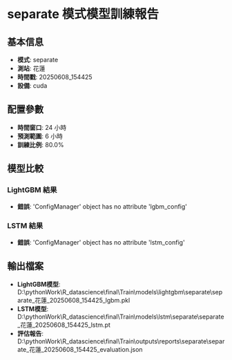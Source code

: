 
# separate 模式模型訓練報告

## 基本信息
- **模式**: separate
- **測站**: 花蓮
- **時間戳**: 20250608_154425
- **設備**: cuda

## 配置參數
- **時間窗口**: 24 小時
- **預測範圍**: 6 小時
- **訓練比例**: 80.0%

## 模型比較

### LightGBM 結果

- **錯誤**: 'ConfigManager' object has no attribute 'lgbm_config'

### LSTM 結果

- **錯誤**: 'ConfigManager' object has no attribute 'lstm_config'


## 輸出檔案
- **LightGBM模型**: D:\pythonWork\R_datascience\final\Train\models\lightgbm\separate\separate_花蓮_20250608_154425_lgbm.pkl
- **LSTM模型**: D:\pythonWork\R_datascience\final\Train\models\lstm\separate\separate_花蓮_20250608_154425_lstm.pt
- **評估報告**: D:\pythonWork\R_datascience\final\Train\outputs\reports\separate\separate_花蓮_20250608_154425_evaluation.json
